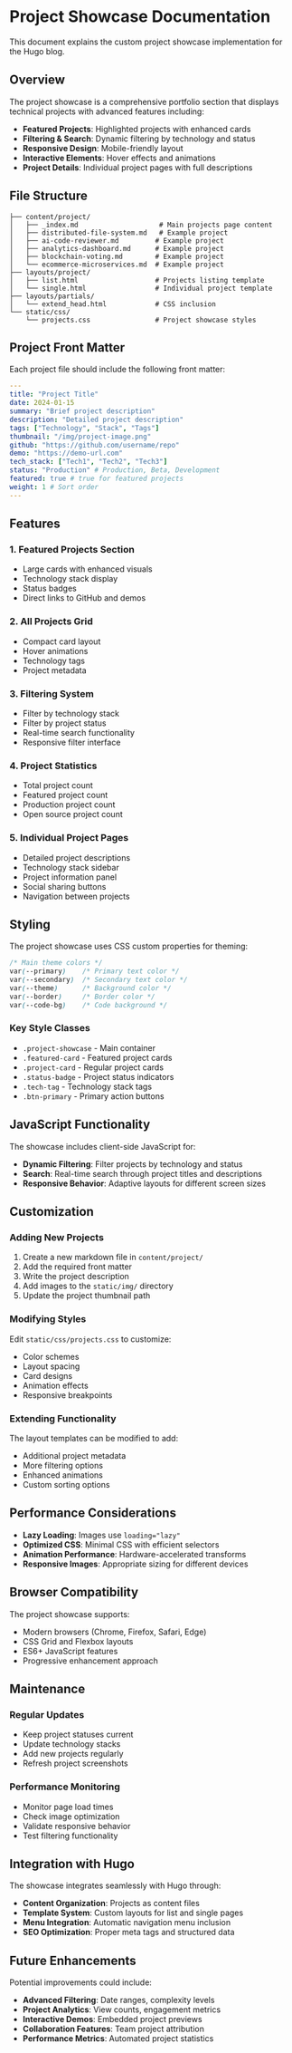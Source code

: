 # Project Showcase Documentation

This document explains the custom project showcase implementation for the Hugo blog.

## Overview

The project showcase is a comprehensive portfolio section that displays technical projects with advanced features including:

- **Featured Projects**: Highlighted projects with enhanced cards
- **Filtering & Search**: Dynamic filtering by technology and status
- **Responsive Design**: Mobile-friendly layout
- **Interactive Elements**: Hover effects and animations
- **Project Details**: Individual project pages with full descriptions

## File Structure

```
├── content/project/
│   ├── _index.md                    # Main projects page content
│   ├── distributed-file-system.md   # Example project
│   ├── ai-code-reviewer.md         # Example project
│   ├── analytics-dashboard.md      # Example project
│   ├── blockchain-voting.md        # Example project
│   └── ecommerce-microservices.md  # Example project
├── layouts/project/
│   ├── list.html                   # Projects listing template
│   └── single.html                 # Individual project template
├── layouts/partials/
│   └── extend_head.html            # CSS inclusion
└── static/css/
    └── projects.css                # Project showcase styles
```

## Project Front Matter

Each project file should include the following front matter:

```yaml
---
title: "Project Title"
date: 2024-01-15
summary: "Brief project description"
description: "Detailed project description"
tags: ["Technology", "Stack", "Tags"]
thumbnail: "/img/project-image.png"
github: "https://github.com/username/repo"
demo: "https://demo-url.com"
tech_stack: ["Tech1", "Tech2", "Tech3"]
status: "Production" # Production, Beta, Development
featured: true # true for featured projects
weight: 1 # Sort order
---
```

## Features

### 1. Featured Projects Section
- Large cards with enhanced visuals
- Technology stack display
- Status badges
- Direct links to GitHub and demos

### 2. All Projects Grid
- Compact card layout
- Hover animations
- Technology tags
- Project metadata

### 3. Filtering System
- Filter by technology stack
- Filter by project status
- Real-time search functionality
- Responsive filter interface

### 4. Project Statistics
- Total project count
- Featured project count
- Production project count
- Open source project count

### 5. Individual Project Pages
- Detailed project descriptions
- Technology stack sidebar
- Project information panel
- Social sharing buttons
- Navigation between projects

## Styling

The project showcase uses CSS custom properties for theming:

```css
/* Main theme colors */
var(--primary)    /* Primary text color */
var(--secondary)  /* Secondary text color */
var(--theme)      /* Background color */
var(--border)     /* Border color */
var(--code-bg)    /* Code background */
```

### Key Style Classes

- `.project-showcase` - Main container
- `.featured-card` - Featured project cards
- `.project-card` - Regular project cards
- `.status-badge` - Project status indicators
- `.tech-tag` - Technology stack tags
- `.btn-primary` - Primary action buttons

## JavaScript Functionality

The showcase includes client-side JavaScript for:

- **Dynamic Filtering**: Filter projects by technology and status
- **Search**: Real-time search through project titles and descriptions
- **Responsive Behavior**: Adaptive layouts for different screen sizes

## Customization

### Adding New Projects

1. Create a new markdown file in `content/project/`
2. Add the required front matter
3. Write the project description
4. Add images to the `static/img/` directory
5. Update the project thumbnail path

### Modifying Styles

Edit `static/css/projects.css` to customize:
- Color schemes
- Layout spacing
- Card designs
- Animation effects
- Responsive breakpoints

### Extending Functionality

The layout templates can be modified to add:
- Additional project metadata
- More filtering options
- Enhanced animations
- Custom sorting options

## Performance Considerations

- **Lazy Loading**: Images use `loading="lazy"`
- **Optimized CSS**: Minimal CSS with efficient selectors
- **Animation Performance**: Hardware-accelerated transforms
- **Responsive Images**: Appropriate sizing for different devices

## Browser Compatibility

The project showcase supports:
- Modern browsers (Chrome, Firefox, Safari, Edge)
- CSS Grid and Flexbox layouts
- ES6+ JavaScript features
- Progressive enhancement approach

## Maintenance

### Regular Updates
- Keep project statuses current
- Update technology stacks
- Add new projects regularly
- Refresh project screenshots

### Performance Monitoring
- Monitor page load times
- Check image optimization
- Validate responsive behavior
- Test filtering functionality

## Integration with Hugo

The showcase integrates seamlessly with Hugo through:
- **Content Organization**: Projects as content files
- **Template System**: Custom layouts for list and single pages
- **Menu Integration**: Automatic navigation menu inclusion
- **SEO Optimization**: Proper meta tags and structured data

## Future Enhancements

Potential improvements could include:
- **Advanced Filtering**: Date ranges, complexity levels
- **Project Analytics**: View counts, engagement metrics
- **Interactive Demos**: Embedded project previews
- **Collaboration Features**: Team project attribution
- **Performance Metrics**: Automated project statistics
